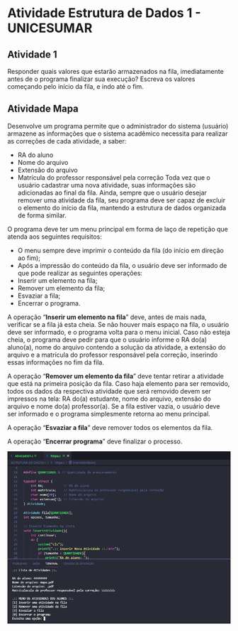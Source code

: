 # Atividade Estrutura de Dados 1 - UNICESUMAR

## Atividade 1
Responder quais valores que estarão armazenados na fila, imediatamente antes de o programa finalizar sua execução? Escreva os valores começando pelo início da fila, e indo até o fim.<br />

## Atividade Mapa
Desenvolve um programa permite que o administrador do sistema (usuário) armazene as informações que o sistema acadêmico necessita para realizar as correções de cada atividade, a saber:
- RA do aluno
- Nome do arquivo
- Extensão do arquivo
- Matrícula do professor responsável pela correção
Toda vez que o usuário cadastrar uma nova atividade, suas informações são adicionadas ao final da fila. Ainda, sempre que o usuário desejar remover uma atividade da fila, seu programa deve ser capaz de excluir o elemento do início da fila, mantendo a estrutura de dados organizada de forma similar.<br />

O programa deve ter um menu principal em forma de laço de repetição que atenda aos seguintes requisitos:
- O menu sempre deve imprimir o conteúdo da fila (do início em direção ao fim);
- Após a impressão do conteúdo da fila, o usuário deve ser informado de que pode realizar as seguintes operações:
- Inserir um elemento na fila;
- Remover um elemento da fila;
- Esvaziar a fila;
- Encerrar o programa.

A operação “**Inserir um elemento na fila**” deve, antes de mais nada, verificar se a fila já esta cheia. Se não houver mais espaço na fila, o usuário deve ser informado, e o programa volta para o menu inicial. Caso não esteja cheia, o programa deve pedir para que o usuário informe o RA do(a) aluno(a), nome do arquivo contendo a solução da atividade, a extensão do arquivo e a matrícula do professor responsável pela correção, inserindo essas informações no fim da fila.<br />

A operação “**Remover um elemento da fila**” deve tentar retirar a atividade que está na primeira posição da fila. Caso haja elemento para ser removido, todos os dados da respectiva atividade que será removido devem ser impressos na tela: RA do(a) estudante, nome do arquivo, extensão do arquivo e nome do(a) professor(a). Se a fila estiver vazia, o usuário deve ser informado e o programa simplesmente retorna ao menu principal.<br />

A operação “**Esvaziar a fila**” deve remover todos os elementos da fila.<br />

A operação “**Encerrar programa**” deve finalizar o processo.<br />

![](https://github.com/andreyquerino/UniCesumar/blob/main/ESTRUTURA-DE-DADOS-I/img/mapa.png)
